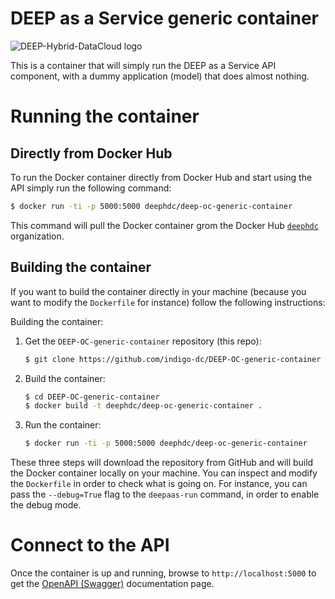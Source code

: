 # DEEP as a Service generic container

![DEEP-Hybrid-DataCloud logo](https://deep-hybrid-datacloud.eu/wp-content/uploads/2018/01/logo.png)

This is a container that will simply run the DEEP as a Service API component,
with a dummy application (model) that does almost nothing.

# Running the container

## Directly from Docker Hub

To run the Docker container directly from Docker Hub and start using the API
simply run the following command:

```bash
$ docker run -ti -p 5000:5000 deephdc/deep-oc-generic-container
```

This command will pull the Docker container grom the Docker Hub
[`deephdc`](https://hub.docker.com/u/deephdc/) organization.

## Building the container

If you want to build the container directly in your machine (because you want
to modify the `Dockerfile` for instance) follow the following instructions:

Building the container:

1. Get the `DEEP-OC-generic-container` repository (this repo):

    ```bash
    $ git clone https://github.com/indigo-dc/DEEP-OC-generic-container
    ```

2. Build the container:

    ```bash
    $ cd DEEP-OC-generic-container
    $ docker build -t deephdc/deep-oc-generic-container .
    ```

3. Run the container:

    ```bash
    $ docker run -ti -p 5000:5000 deephdc/deep-oc-generic-container
    ```

These three steps will download the repository from GitHub and will build the
Docker container locally on your machine. You can inspect and modify the
`Dockerfile` in order to check what is going on. For instance, you can pass the
`--debug=True` flag to the `deepaas-run` command, in order to enable the debug
mode.

# Connect to the API

Once the container is up and running, browse to `http://localhost:5000` to get
the [OpenAPI (Swagger)](https://www.openapis.org/) documentation page.
